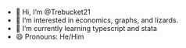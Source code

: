 - 👋 Hi, I’m @Trebucket21
- 👀 I’m interested in economics, graphs, and lizards.
- 🌱 I’m currently learning typescript and stata
- 😄 Pronouns: He/Him

<!---
Trebucket21/Trebucket21 is a ✨ special ✨ repository because its `README.md` (this file) appears on your GitHub profile.
You can click the Preview link to take a look at your changes.
--->
